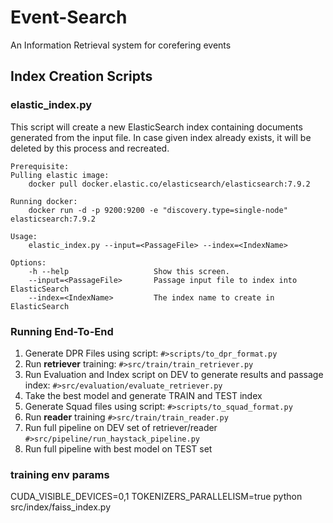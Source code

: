 # Event-Search
An Information Retrieval system for corefering events

## Index Creation Scripts

### elastic_index.py
This script will create a new ElasticSearch index containing documents generated from the input file.
In case given index already exists, it will be deleted by this process and recreated.
```
Prerequisite:
Pulling elastic image:
    docker pull docker.elastic.co/elasticsearch/elasticsearch:7.9.2
    
Running docker:
    docker run -d -p 9200:9200 -e "discovery.type=single-node" elasticsearch:7.9.2

Usage:
    elastic_index.py --input=<PassageFile> --index=<IndexName>

Options:
    -h --help                   Show this screen.
    --input=<PassageFile>       Passage input file to index into ElasticSearch
    --index=<IndexName>         The index name to create in ElasticSearch
```

### Running End-To-End
1) Generate DPR Files using script:
   `#>scripts/to_dpr_format.py`
2) Run **retriever** training:
   `#>src/train/train_retriever.py`
3) Run Evaluation and Index script on DEV to generate results and passage index:
   `#>src/evaluation/evaluate_retriever.py`
4) Take the best model and generate TRAIN and TEST index
5) Generate Squad files using script:
   `#>scripts/to_squad_format.py`
6) Run **reader** training
   `#>src/train/train_reader.py`
7) Run full pipeline on DEV set of retriever/reader
   `#>src/pipeline/run_haystack_pipeline.py`
8) Run full pipeline with best model on TEST set

### training env params
CUDA_VISIBLE_DEVICES=0,1 TOKENIZERS_PARALLELISM=true python src/index/faiss_index.py
